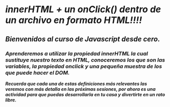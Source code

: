 # **_innerHTML + un onClick() dentro de un archivo en formato HTML!!!!_**

## **_Bienvenidos al curso de Javascript desde cero._**

### **_Aprenderemos a utilizar la propiedad innerHTML la cual sustituye nuestro texto en HTML, conoceremos los que son las variables, la propiedad onclick y una pequeña muestra de los que puede hacer el DOM._**

**_Recuerda que cada una de estas definiciones más relevantes las veremos con más detalla en las próximas sesiones, por ahora es una actividad para que puedas desarrollarla en tu casa y divertirte en un rato libre._**
